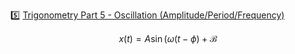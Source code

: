:five: [Trigonometry Part 5 - Oscillation (Amplitude/Period/Frequency)](https://youtu.be/vSTz2T_a6lY)

```math

x(t) = A \sin ( \omega (t - \phi) + \mathcal{ B }

```
